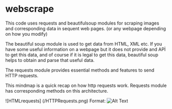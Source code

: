 # webscrape
This code uses requests and beautifulsoup modules for scraping images and corresponding data in sequent web pages. (or any webpage depending on how you modify)

The beautiful soup module is used to get data from HTML, XML etc. If you have some useful information on a webpage but it does not provide and APİ to get this data, and of course if it is legal to get this data, beautiful soup helps to obtain and parse that useful data. 

The requests module provides essential methods and features to send HTTP requests.

This mindmap is a quick recap on how http requests work. Requests module has corresponding methods on this architecture.


![HTMLrequests] (/HTTPRequests.png)
Format: ![Alt Text](https://github.com/tahirbey/webscrape/blob/33114751223272b6ca70e3ef1e18d6eaf172378e/HTMLrequests.png)



